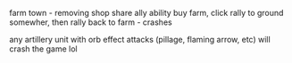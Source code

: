 farm town - removing shop share ally ability
buy farm, click rally to ground somewher, then rally back to farm - crashes

any artillery unit with orb effect attacks (pillage, flaming arrow, etc) will crash the game lol
